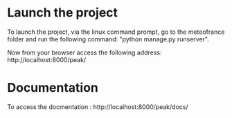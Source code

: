 # Launch the project

To launch the project, via the linux command prompt, go to the meteofrance folder and run the following command: "python manage.py runserver".

Now from your browser access the following address: http://localhost:8000/peak/

# Documentation

To access the docmentation : http://localhost:8000/peak/docs/
